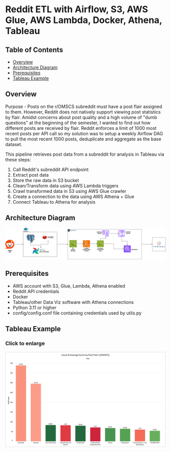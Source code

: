 # Reddit ETL with Airflow, S3, AWS Glue, AWS Lambda, Docker, Athena, Tableau

## Table of Contents

- [Overview](#overview)
- [Architecture Diagram](#architecture-diagram)
- [Prerequisites](#prerequisites)
- [Tableau Example](#tableau-example)

## Overview

Purpose - Posts on the r/OMSCS subreddit must have a post flair assigned to them. However, Reddit does not natively support viewing post statistics by flair. Amidst concerns about post quality and a high volume of "dumb questions" at the beginning of the semester, I wanted to find out how different posts are received by flair. Reddit enforces a limit of 1000 most recent posts per API call so my solution was to setup a weekly Airflow DAG to pull the most recent 1000 posts, deduplicate and aggregate as the base dataset.


This pipeline retrieves post data from a subreddit for analysis in Tableau via these steps:

1. Call Reddit's subreddit API endpoint
2. Extract post data
2. Store the raw data in S3 bucket
3. Clean/Transform data using AWS Lambda triggers
4. Crawl transformed data in S3 using AWS Glue crawler
5. Create a connection to the data using AWS Athena + Glue
6. Connect Tableau to Athena for analysis

## Architecture Diagram
![RedditDataEngineering.png](assets%2Freddit_aws.png)

## Prerequisites
- AWS account with S3, Glue, Lambda, Athena enabled
- Reddit API credentials
- Docker
- Tableau/other Data Viz software with Athena connections
- Python 3.11 or higher
- config/config.conf file containing credentials used by utils.py

## Tableau Example
### Click to enlarge
![RedditAWSTableau.png](assets%2FTableau4Github.png)
